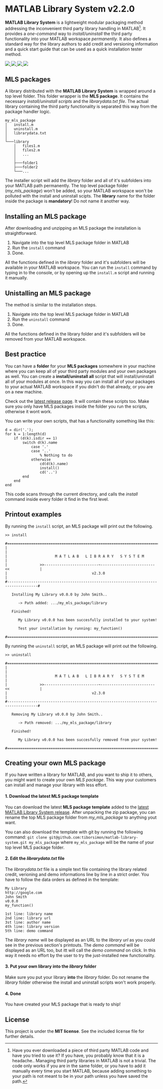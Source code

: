 # MATLAB Library System v2.2.0

__MATLAB Library System__ is a lightweight modular packaging method addressing the inconvenient third party library handling in MATLAB[^1]. It provides a _one-command_ way to _install/uninstall_ the third party functionality into your MATLAB workspace _permanently_. It also defines a standard way for the library authors to add credit and versioning information and a quick start guide that can be used as a quick installation tester method.

<a title="Latest version" href="https://github.com/tiborsimon/MATLAB-Library-System/releases/latest" target="_blank">
   <img src="https://img.shields.io/badge/version-v2.3.0-green.svg?style=flat" />
</a>
<a title="Goto article" href="http://tiborsimon.io/projects/TSPR0001/" target="_blank">
   <img src="https://img.shields.io/badge/article-read-blue.svg?style=flat" />
</a>
<a title="Goto discussion" href="http://tiborsimon.io/projects/TSPR0001/#discussion" target="_blank">
   <img src="https://img.shields.io/badge/discussion-join-orange.svg?style=flat" />
</a>
<a title="License" href="#license">
   <img src="http://img.shields.io/badge/license-MIT-green.svg?style=flat" />
</a>

## MLS packages

A library distributed with the __MATLAB Library System__ is wrapped around a top level folder. This folder wrapper is the __MLS package__. It contains the necessary _install/uninstall scripts_ and the _librarydata.txt file_. The actual library containing the third party functionality is separated this way from the package handler logic.

```
my_mls_package
│   install.m
│   uninstall.m
│   librarydata.txt    
│
└───library
    │   files1.m
    │   files2.m
    │   ...
    │ 
    ├───folder1
    ├───folder2
    └───...
```

The installer script will add the _library_ folder and all of it's subfolders into your MATLAB path permanently. The top level package folder (_my_mls_package_) won't be added, so your MATLAB workspace won't be polluted with the install and uninstall scipts. The __library__ name for the folder inside the package is __mandatory__! Do not name it another way.

## Installing an MLS package

After downloading and unzipping an MLS package the installation is straightforward.

1. Navigate into the top level MLS package folder in MATLAB
2. Run the `install` command
3. Done.

All the functions defined in the _library_ folder and it's subfolders will be available in your MATLAB workspace. You can run the `install` command by typing in to the console, or by opening up the `install.m` script and running it manually.

## Unistalling an MLS package

The method is similar to the installation steps.

1. Navigate into the top level MLS package folder in MATLAB
2. Run the `uninstall` command
3. Done.

All the functions defined in the library folder and it's subfolders will be removed from your MATLAB workspace.

## Best practice

You can have a __folder__ for your __MLS packages__ somewhere in your machine where you can keep all of your third party modules and your own packages as well. You can create a __install/uninstall all__ script that will install/uninstall all of your modules at once. In this way you can install all of your packages to your actual MATLAB workspace if you didn't do that already, or you are on a new machine. 

Check out the <a href="https://github.com/tiborsimon/matlab-library-system/releases/latest" target="_blank">latest release page</a>. It will contain these scripts too. Make sure you only have MLS packages inside the folder you run the scripts, otherwise it wont work.

You can write your own scripts, that has a functionality something like this:

```
d = dir('.');
for k = 1:length(d)
    if (d(k).isdir == 1)
        switch d(k).name
            case '.'
            case '..'
                % Nothing to do
            otherwise
                cd(d(k).name)
                install()
                cd('..')
        end
    end
end
```

This code scans through the current directory, and calls the _install_ command inside every folder it find in the first level.

## Printout examples

By running the `install` script, an MLS package will print out the following.

```
>> install
 
#====================================================================================#
|                                                                                    |
|                      M A T L A B   L I B R A R Y   S Y S T E M                     |
|               >>-------------------------~-------------------------<<              |
|                                       v2.3.0                                       |
#------------------------------------------------------------------------------------#
 
   Installing My Library v0.0.0 by John Smith..
 
      -> Path added: .../my_mls_package/library
 
   Finished!
 
      My Library v0.0.0 has been succesfully installed to your system!
 
      Test your installation by running: my_function()
 
#====================================================================================#
```

By running the `uninstall` script, an MLS package will print out the following.

```
>> uninstall
 
#====================================================================================#
|                                                                                    |
|                      M A T L A B   L I B R A R Y   S Y S T E M                     |
|               >>-------------------------~-------------------------<<              |
|                                       v2.3.0                                       |
#------------------------------------------------------------------------------------#
 
   Removing My Library v0.0.0 by John Smith..
 
      -> Path removed: .../my_mls_package/library
 
   Finished!
 
      My Library v0.0.0 has been succesfully removed from your system!
 
#====================================================================================#
```

## Creating your own MLS package

If you have written a library for MATLAB, and you want to ship it to others, you might want to create your own _MLS package_. This way your customers can install and manage your library with less effort.

#### 1. Download the latest MLS package template

You can download the latest __MLS package template__ added to the <a href="https://github.com/tiborsimon/matlab-library-system/releases/latest" target="_blank">latest MATLAB Library System release</a>. After unpacking the zip package, you can rename the top MLS package folder from  _my_mls_package_ to anything yout want. 

You can also download the template with git by running the following command: `git clone git@github.com:tiborsimon/matlab-library-system.git my_mls_package` where `my_mls_package` will be the name of your top level MLS package folder.

#### 2. Edit the _librarydata.txt_ file
The _librarydata.txt_ file is a simple text file containing the library related credit, verioning and demo informations line by line in a strict order. You have to follow the data orders as defined in the template:

```
My Library
http://google.com
John Smith
v0.0.0
my_function()

```

```
1st line: library name
2nd line: library url
3st line: author name
4th line: library version
5th line: demo command
```

The _library name_ will be displayed as an URL to the _library url_ as you could see in the previous section's printouts. The _demo command_ will be displayed as an URL too, but itt will call the _demo command_ on click. In this way it needs no effort by the user to try the just-installed new functionality.

#### 3. Put your own library into the _library_ folder

Make sure you put your library __into__ the _library_ folder. Do not rename the _library_ folder otherwise the install and uninstall scripts won't work properly.

#### 4. Done

You have created your MLS package that is ready to ship!


## License

This project is under the __MIT license__. 
See the included license file for further details.



[^1]: Have you ever downloaded a piece of third party MATLAB code and have you tried to use it? If you have, you probably know that it is a headache.. Managing third party libraries in MATLAB is not a trivial. The code only works if you are in the same folder, or you have to add  it manually every time you start MATLAB, because adding something to your path is not meant to be in your path unless you have saved the path.
